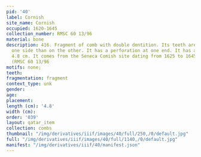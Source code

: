 ```yaml
---
pid: '40'
label: Cornish
site_name: Cornish
occupied: 1620-1645
collection_number: RMSC 60 13/96
material: bone
description: 416. Fragment of comb with double dentition. Its teeth are thinner on
  one side than on the other. It has a perforation at one end. It has a length of
  4.8 cm. It comes from the Seneca Comish site dating from 1625 to 1645 AD. J.-C.
  (RMSC 60 13/96
motifs: none;
teeth:
fragmentation: fragment
context_type: unk
gender:
age:
placement:
length (cm): '4.8'
width (cm):
order: '039'
layout: qatar_item
collection: combs
thumbnail: "/img/derivatives/iiif/images/40/full/250,/0/default.jpg"
full: "/img/derivatives/iiif/images/40/full/1140,/0/default.jpg"
manifest: "/img/derivatives/iiif/40/manifest.json"
---
```


